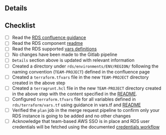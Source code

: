 ## Details

<!-- Describe the purpose of the RDS instance being created -->

<!-- Jira Story Link if any should go here -->

## Checklist

- [ ] Read the [RDS confluence guidance](https://hbidigital.atlassian.net/wiki/spaces/PAAS/pages/836173888/Requesting+a+SQL+Database+Guidance)
- [ ] Read the RDS component [readme](../../blob/master/rds/README.md)
- [ ] Read the RDS supported [vars definitions](../../blob/master/rds/terraform/vars.tf)
- [ ] No changes have been made to the Gitlab pipeline
- [ ] `Details` section above is updated with relevant information
- [ ] Created a directory under `rds/environments/ENV/REGION/` following the naming convention (`TEAM-PROJECT`) defined in the confluence page
- [ ] Created a `terraform.tfvars` file in the new `TEAM-PROJECT` directory created in the above step
- [ ] Created a `terragrunt.hcl` file in the new `TEAM-PROJECT` directory created in the above step with the content specified in the [README](https://gitlab.com/HnBI/platform-as-a-service/infrastructure/-/tree/master/rds/README.md#usage).
- [ ] Configured `terraform.tfvars` file for all variables defined in `rds/terraform/vars.tf` using guidance in vars.tf and [README](https://gitlab.com/HnBI/platform-as-a-service/infrastructure/-/tree/master/rds/README.md)
- [ ] Verified the `plan` job in the merge request pipeline to confirm only your RDS instance is going to be added and no other changes
- [ ] Acknowledge that team-based AWS SSO is in place and RDS user credentials will be fetched using the documented [credentials workflow](../../blob/master/rds/README.md#credential-workflow)
